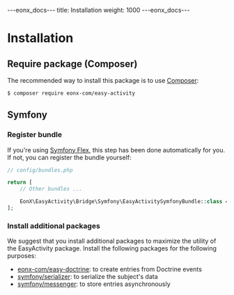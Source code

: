---eonx_docs---
title: Installation
weight: 1000
---eonx_docs---

# Installation

## Require package (Composer)

The recommended way to install this package is to use [Composer][1]:

```bash
$ composer require eonx-com/easy-activity
```

## Symfony

### Register bundle

If you're using [Symfony Flex][2], this step has been done automatically for you. If not, you can register the bundle yourself:

```php
// config/bundles.php

return [
    // Other bundles ...

    EonX\EasyActivity\Bridge\Symfony\EasyActivitySymfonyBundle::class => ['all' => true],
];
```

### Install additional packages

We suggest that you install additional packages to maximize the utility of the EasyActivity package. Install the
following packages for the following purposes:

- [eonx-com/easy-doctrine][3]: to create entries from Doctrine events
- [symfony/serializer][4]: to serialize the subject's data
- [symfony/messenger][5]: to store entries asynchronously

[1]: https://getcomposer.org/
[2]: https://flex.symfony.com/
[3]: https://github.com/eonx-com/easy-doctrine
[4]: https://github.com/symfony/serializer
[5]: https://github.com/symfony/messenger
